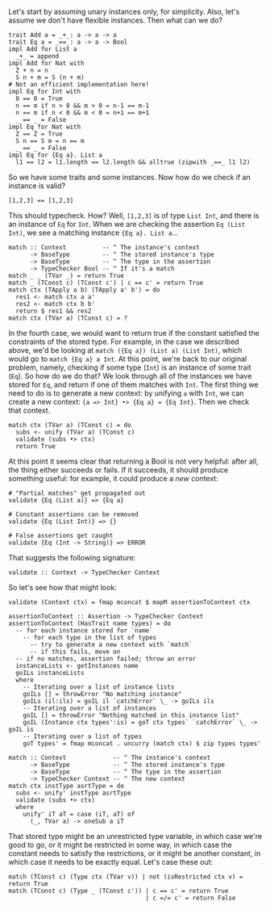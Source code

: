 Let's start by assuming unary instances only, for simplicity. Also, let's assume we don't have flexible instances. Then what can we do?

```
trait Add a = _+_: a -> a -> a
trait Eq a = _==_: a -> a -> Bool
impl Add for List a
  _+_ = append
impl Add for Nat with
  Z + n = n
  S n + m = S (n + m)
# Not an efficient implementation here!
impl Eq for Int with
  0 == 0 = True
  n == m if n > 0 && m > 0 = n-1 == m-1
  n == m if n < 0 && m < 0 = n+1 == m+1
  _ == _ = False
impl Eq for Nat with
  Z == Z = True
  S n == S m = n == m
  _ == _ = False
impl Eq for {Eq a}. List a
  l1 == l2 = l1.length == l2.length && alltrue (zipwith _==_ l1 l2)
```

So we have some traits and some instances. Now how do we check if an instance is valid?

```
[1,2,3] == [1,2,3]
```

This should typecheck. How? Well, `[1,2,3]` is of type `List Int`, and there is an instance of `Eq` for `Int`. When we are checking the assertion `Eq (List Int)`, we see a matching instance `{Eq a}. List a`...

```
match :: Context          -- ^ The instance's context
      -> BaseType         -- ^ The stored instance's type
      -> BaseType         -- ^ The type in the assertion
      -> TypeChecker Bool -- ^ If it's a match
match _ _ (TVar _) = return True
match _ (TConst c) (TConst c') | c == c' = return True
match ctx (TApply a b) (TApply a' b') = do
  res1 <- match ctx a a'
  res2 <- match ctx b b'
  return $ res1 && res2
match ctx (TVar a) (TConst c) = ?
```

In the fourth case, we would want to return true if the constant satisfied the constraints of the stored type. For example, in the case we described above, we'd be looking at `match ({Eq a}) (List a) (List Int)`, which would go to `match {Eq a} a Int`. At this point, we're back to our original problem, namely, checking if some type (`Int`) is an instance of some trait (`Eq`). So how do we do that? We look through all of the instances we have stored for `Eq`, and return if one of them matches with `Int`. The first thing we need to do is to generate a new context: by unifying `a` with `Int`, we can create a new context: `{a => Int} •> {Eq a} = {Eq Int}`. Then we check that context.

```
match ctx (TVar a) (TConst c) = do
  subs <- unify (TVar a) (TConst c)
  validate (subs •> ctx)
  return True
```

At this point it seems clear that returning a Bool is not very helpful: after all, the thing either succeeds or fails. If it succeeds, it should produce something useful: for example, it could produce a *new* context:

```
# "Partial matches" get propagated out
validate {Eq (List a)} => {Eq a}

# Constant assertions can be removed
validate {Eq (List Int)} => {}

# False assertions get caught
validate {Eq (Int -> String)} => ERROR
```

That suggests the following signature:

```
validate :: Context -> TypeChecker Context
```

So let's see how that might look:

```
validate (Context ctx) = fmap mconcat $ mapM assertionToContext ctx

assertionToContext :: Assertion -> TypeChecker Context
assertionToContext (HasTrait name types) = do
  -- for each instance stored for `name`
    -- for each type in the list of types
      -- try to generate a new context with `match`
      -- if this fails, move on
  -- if no matches, assertion failed; throw an error
  instanceLists <- getInstances name
  goILs instanceLists
  where
    -- Iterating over a list of instance lists
    goILs [] = throwError "No matching instance"
    goILs (il:ils) = goIL il `catchError` \_ -> goILs ils
    -- Iterating over a list of instances
    goIL [] = throwError "Nothing matched in this instance list"
    goIL (Instance ctx types':is) = goT ctx types` `catchError` \_ -> goIL is
    -- Iterating over a list of types
    goT types' = fmap mconcat . uncurry (match ctx) $ zip types types'

match :: Context             -- ^ The instance's context
      -> BaseType            -- ^ The stored instance's type
      -> BaseType            -- ^ The type in the assertion
      -> TypeChecker Context -- ^ The new context
match ctx instType asrtType = do
  subs <- unify' instType asrtType
  validate (subs •> ctx)
  where
    unify' iT aT = case (iT, aT) of
      (_, TVar a) -> oneSub a iT

```


  That stored type might be an unrestricted type variable, in which case we're good to go, or it might be restricted in some way, in which case the constant needs to satisfy the restrictions, or it might be another constant, in which case it needs to be exactly equal. Let's case these out:

```
match (TConst c) (Type ctx (TVar v)) | not (isRestricted ctx v) = return True
match (TConst c) (Type _ (TConst c')) | c == c' = return True
                                      | c =/= c' = return False
```
